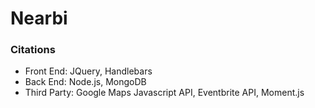 # Nearbi

### **Citations**
+ Front End: JQuery, Handlebars
+ Back End: Node.js, MongoDB
+ Third Party: Google Maps Javascript API, Eventbrite API, Moment.js

